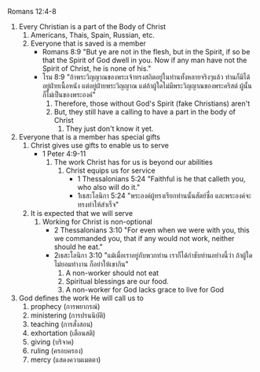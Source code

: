 Romans 12:4-8

1. Every Christian is a part of the Body of Christ
	1. Americans, Thais, Spain, Russian, etc.
	2. Everyone that is saved is a member
		- Romans 8:9 "But ye are not in the flesh, but in the Spirit, if so be that the Spirit of God dwell in you. Now if any man have not the Spirit of Christ, he is none of his."
		- โรม 8:9 "ถ้าพระวิญญาณของพระเจ้าทรงสถิตอยู่ในท่านทั้งหลายจริงๆแล้ว ท่านก็มิได้อยู่ฝ่ายเนื้อหนัง แต่อยู่ฝ่ายพระวิญญาณ แต่ถ้าผู้ใดไม่มีพระวิญญาณของพระคริสต์ ผู้นั้นก็ไม่เป็นของพระองค์"
			1. Therefore, those without God's Spirit (fake Christians) aren't
			2. But, they still have a calling to have a part in the body of Christ
				1. They just don't know it yet.
2. Everyone that is a member has special gifts
	1. Christ gives use gifts to enable us to serve
		- 1 Peter 4:9-11
			1. The work Christ has for us is beyond our abilities
				1. Christ equips us for service
					- 1 Thessalonians 5:24 "Faithful is he that calleth you, who also will do it."
					- 1เธสะโลนิกา 5:24 "พระองค์ผู้ทรงเรียกท่านนั้นสัตย์ซื่อ และพระองค์จะทรงทำให้สำเร็จ"
	2. It is expected that we will serve
		1. Working for Christ is non-optional
			- 2 Thessalonians 3:10 "For even when we were with you, this we commanded you, that if any would not work, neither should he eat."
			- 2เธสะโลนิกา 3:10 "แม้เมื่อเราอยู่กับพวกท่าน เราก็ได้กำชับท่านอย่างนี้ว่า ถ้าผู้ใดไม่ยอมทำงาน ก็อย่าให้เขากิน"
				1. A non-worker should not eat
				2. Spiritual blessings are our food.
				3. A non-worker for God lacks grace to live for God
3. God defines the work He will call us to
	1. prophecy (การพยากรณ์)
	2. ministering (การปรนนิบัติ)
	3. teaching (การสั่งสอน)
	4. exhortation (เตือนสติ)
	5. giving (บริจาค)
	6. ruling (ครอบครอง)
	7. mercy (แสดงความเมตตา)
